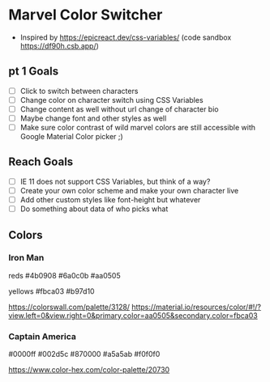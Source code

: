 # Marvel Color Switcher

- Inspired by https://epicreact.dev/css-variables/ (code sandbox https://df90h.csb.app/)

## pt 1 Goals

- [ ] Click to switch between characters
- [ ] Change color on character switch using CSS Variables
- [ ] Change content as well without url change of character bio
- [ ] Maybe change font and other styles as well
- [ ] Make sure color contrast of wild marvel colors are still accessible with Google Material Color picker ;)

## Reach Goals

- [ ] IE 11 does not support CSS Variables, but think of a way?
- [ ] Create your own color scheme and make your own character live
- [ ] Add other custom styles like font-height but whatever
- [ ] Do something about data of who picks what

## Colors

### Iron Man

reds
#4b0908
#6a0c0b
#aa0505

yellows
#fbca03
#b97d10

https://colorswall.com/palette/3128/
https://material.io/resources/color/#!/?view.left=0&view.right=0&primary.color=aa0505&secondary.color=fbca03

### Captain America

#0000ff
#002d5c
#870000
#a5a5ab
#f0f0f0

https://www.color-hex.com/color-palette/20730
